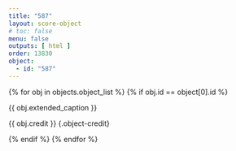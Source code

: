 ```yaml
---
title: "587"
layout: score-object
# toc: false
menu: false
outputs: [ html ]
order: 13830
object:
  - id: "587"
---
```


{% for obj in objects.object_list %}
{% if obj.id == object[0].id %}

{{ obj.extended_caption }}

{{ obj.credit }} {.object-credit}

{% endif %}
{% endfor %}
